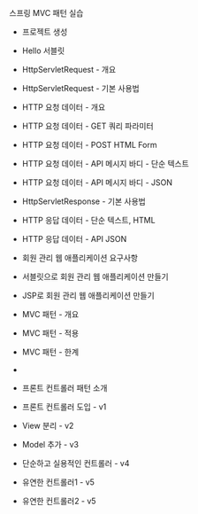 스프링 MVC 패턴 실습

- 프로젝트 생성

  
- Hello 서블릿

  
- HttpServletRequest - 개요

  
- HttpServletRequest - 기본 사용법

  
- HTTP 요청 데이터 - 개요

  
- HTTP 요청 데이터 - GET 쿼리 파라미터

  
- HTTP 요청 데이터 - POST HTML Form

  
- HTTP 요청 데이터 - API 메시지 바디 - 단순 텍스트

  
- HTTP 요청 데이터 - API 메시지 바디 - JSON

  
- HttpServletResponse - 기본 사용법

  
- HTTP 응답 데이터 - 단순 텍스트, HTML

  
- HTTP 응답 데이터 - API JSON



- 회원 관리 웹 애플리케이션 요구사항
  
  
- 서블릿으로 회원 관리 웹 애플리케이션 만들기

  
- JSP로 회원 관리 웹 애플리케이션 만들기

  
- MVC 패턴 - 개요

  
- MVC 패턴 - 적용

  
- MVC 패턴 - 한계
- 

- 프론트 컨트롤러 패턴 소개

  
- 프론트 컨트롤러 도입 - v1

  
- View 분리 - v2

  
- Model 추가 - v3

  
- 단순하고 실용적인 컨트롤러 - v4

  
- 유연한 컨트롤러1 - v5

  
- 유연한 컨트롤러2 - v5


